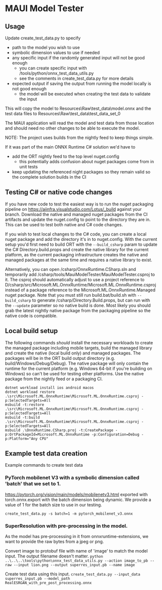 # MAUI Model Tester
## Usage

Update create_test_data.py to specify
  - path to the model you wish to use
  - symbolic dimension values to use if needed
  - any specific input if the randomly generated input will not be good enough
	  - you can create specific input with /tools/python/onnx_test_data_utils.py
      - see the comments in create_test_data.py for more details
  - expected output if saving the output from running the model locally is not good enough
    - the model will be executed when creating the test data to validate the input

This will copy the model to Resources\Raw\test_data\model.onnx and the test data files to
Resources\Raw\test_data\test_data_set_0

The MAUI application will read the model and test data from those location and should need no other changes to be able
to execute the model.

NOTE: The project uses builds from the nightly feed to keep things simple.

If it was part of the main ONNX Runtime C# solution we'd have to
  - add the ORT nightly feed to the top level nuget.config
    - this potentially adds confusion about nuget packages come from in unit tests
  - keep updating the referenced night packages so they remain valid so the complete solution builds in the CI

## Testing C# or native code changes

If you have new code to test the easiest way is to run the nuget packaging pipeline on
https://aiinfra.visualstudio.com/Lotus/_build against your branch. Download the native and managed nuget packages from
the CI artifacts and update the nuget.config to point to the directory they are in.
This can be used to test both native and C# code changes.

If you wish to test local changes to the C# code, you can create a local nuget package and add the directory it's in to
nuget.config. With the current setup you'd first need to build ORT with the `--build_csharp` param to update the C#
Directory.build.props and create the native library for the current platform, as the current packaging infrastructure
creates the native and managed packages at the same time and requires a native library to exist.

Alternatively, you can open /csharp/OnnxRuntime.CSharp.sln and temporarily add
/csharp/tools/MauiModelTester/MauiModelTester.csproj to it. The csproj should automatically adjust to use a project
reference to D/csharp/src/Microsoft.ML.OnnxRuntime/Microsoft.ML.OnnxRuntime.csproj instead of a package reference to
the Microsoft.ML.OnnxRuntime.Managed nuget package. Note that you must still run build.bat/build.sh with
`--build_csharp` to generate /csharp/Directory.Build.props, but can run with the `--update` parameter so no native build
is done. Most likely you should grab the latest nightly native package from the packaging pipeline so the native code is
compatible.

## Local build setup

The following commands _should_ install the necessary workloads to create the managed package including mobile targets,
build the managed library and create the native (local build only) and managed packages. The packages will be in the
ORT build output directory (e.g. build/Windows/Debug/Debug). The native package will only contain the runtime for the
current platform (e.g. Windows 64-bit if you're building on Windows) so can't be used for testing other platforms. Use
the native package from the nightly feed or a packaging CI.

```
dotnet workload install ios android macos
dotnet workload restore .\src\Microsoft.ML.OnnxRuntime\Microsoft.ML.OnnxRuntime.csproj -p:SelectedTargets=All
msbuild -t:restore .\src\Microsoft.ML.OnnxRuntime\Microsoft.ML.OnnxRuntime.csproj -p:SelectedTargets=All
msbuild -t:build .\src\Microsoft.ML.OnnxRuntime\Microsoft.ML.OnnxRuntime.csproj -p:SelectedTargets=All
msbuild .\OnnxRuntime.CSharp.proj -t:CreatePackage -p:OrtPackageId=Microsoft.ML.OnnxRuntime -p:Configuration=Debug -p:Platform="Any CPU"
```

## Example test data creation

Example commands to create test data

### PyTorch mobilenet V3 with a symbolic dimension called 'batch' that we set to 1.
https://pytorch.org/vision/main/models/mobilenetv3.html exported with torch.onnx.export with the batch dimension
being dynamic. We provide a value of 1 for the batch size to use in our testing.

`create_test_data.py -s batch=1 -m pytorch_mobilenet_v3.onnx`

### SuperResolution with pre-processing in the model.

As the model has pre-processing in it from onnxruntime-extensions, we want to provide the raw bytes from a jpeg or png.

Convert image to protobuf file with name of 'image' to match the model input. The output filename doesn't matter.
`python ..\..\..\tools\python\onnx_test_data_utils.py --action image_to_pb --raw --input lion.png --output superres_input.pb --name image`

Create test data using this input.
`create_test_data.py --input_data superres_input.pb --model_path RealESRGAN_with_pre_post_processing.onnx`
